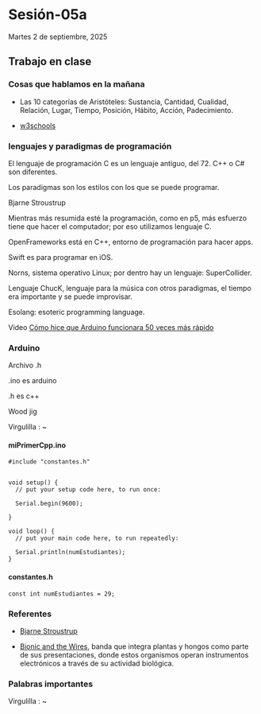 # Sesión-05a

Martes 2 de septiembre, 2025

## Trabajo en clase

### Cosas que hablamos en la mañana

- Las 10 categorías de Aristóteles: Sustancia, Cantidad, Cualidad, Relación, Lugar, Tiempo, Posición, Hábito, Acción, Padecimiento.

- [w3schools](https://www.w3schools.com/cpp/cpp_classes.asp)

### lenguajes y paradigmas de programación

El lenguaje de programación C es un lenguaje antiguo, del 72. C++ o C# son diferentes.

Los paradigmas son los estilos con los que se puede programar.

Bjarne Stroustrup

Mientras más resumida esté la programación, como en p5, más esfuerzo tiene que hacer el computador; por eso utilizamos lenguaje C.

OpenFrameworks está en C++, entorno de programación para hacer apps.

Swift es para programar en iOS.

Norns, sistema operativo Linux; por dentro hay un lenguaje: SuperCollider.

Lenguaje ChucK, lenguaje para la música con otros paradigmas, el tiempo era importante y se puede improvisar.

Esolang: esoteric programming language.

Video [Cómo hice que Arduino funcionara 50 veces más rápido](https://youtu.be/hRqJkfB8uoE?si=kCN-CK4smp2lYXZ2)

### Arduino

Archivo .h

.ino es arduino

.h es c++

Wood jig

Virgulilla : ~

#### miPrimerCpp.ino

```ccp
#include "constantes.h"


void setup() {
  // put your setup code here, to run once:

  Serial.begin(9600);

}

void loop() {
  // put your main code here, to run repeatedly:

  Serial.println(numEstudiantes);
}
```

#### constantes.h

```ccp
const int numEstudiantes = 29;
```

### Referentes 

- [Bjarne Stroustrup](https://es.wikipedia.org/wiki/Bjarne_Stroustrup)

- [Bionic and the Wires](https://www.instagram.com/p/DOHhiSZkfUl/?img_index=1&igsh=bWZpamJkYW51YmRq), banda que integra plantas y hongos como parte de sus presentaciones, donde estos organismos operan instrumentos electrónicos a través de su actividad biológica.

### Palabras importantes

Virgulilla : ~
